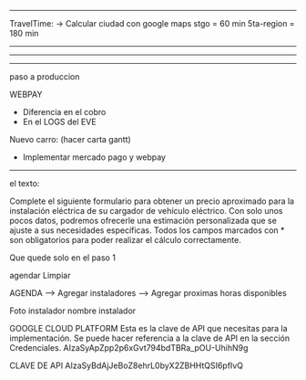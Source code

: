 

****
TravelTime:
-> Calcular ciudad con google maps
stgo = 60 min
5ta-region = 180 min
****


****

--------------------------------
paso a produccion 

WEBPAY
- Diferencia en el cobro
- En el LOGS del EVE


Nuevo carro: (hacer carta gantt)
- Implementar mercado pago y webpay


--------------------------------


el texto:

Complete el siguiente formulario para obtener un precio aproximado para la instalación eléctrica de su cargador de vehículo eléctrico. Con solo unos pocos datos, podremos ofrecerle una estimación personalizada que se ajuste a sus necesidades específicas. Todos los campos marcados con * son obligatorios para poder realizar el cálculo correctamente.


Que quede solo en el paso 1 


agendar 
Limpiar 


AGENDA
--> Agregar instaladores 
--> Agregar proximas horas disponibles

Foto instalador 
nombre instalador


GOOGLE CLOUD PLATFORM 
Esta es la clave de API que necesitas para la implementación. Se puede hacer referencia a la clave de API en la sección Credenciales.
AIzaSyApZpp2p6xGvt794bdTBRa_pOU-UhihN9g


CLAVE DE API
AIzaSyBdAjJeBoZ8ehrL0byX2ZBHHtQSI6pfIvQ